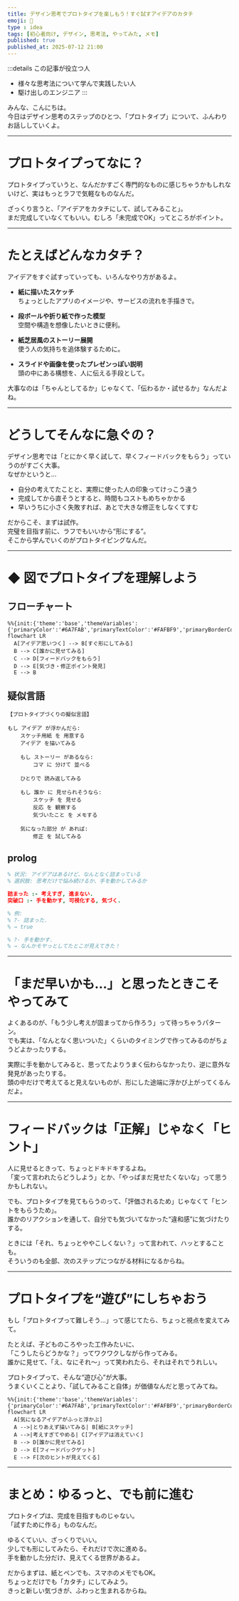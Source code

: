 ```yaml
---
title: デザイン思考でプロトタイプを楽しもう！すぐ試すアイデアのカタチ
emoji: 🎨
type : idea
tags: [初心者向け, デザイン, 思考法, やってみた, メモ]
published: true
published_at: 2025-07-12 21:00
---
```

:::details この記事が役立つ人
- 様々な思考法について学んで実践したい人
- 駆け出しのエンジニア
:::

みんな、こんにちは。  
今日はデザイン思考のステップのひとつ、「プロトタイプ」について、ふんわりお話ししていくよ。

---

# プロトタイプってなに？

プロトタイプっていうと、なんだかすごく専門的なものに感じちゃうかもしれないけど、実はもっとラフで気軽なものなんだ。

ざっくり言うと、「アイデアをカタチにして、試してみること」。  
まだ完成していなくてもいい。むしろ「未完成でOK」ってところがポイント。

---

# たとえばどんなカタチ？

アイデアをすぐ試すっていっても、いろんなやり方があるよ。

- **紙に描いたスケッチ**  
  ちょっとしたアプリのイメージや、サービスの流れを手描きで。

- **段ボールや折り紙で作った模型**  
  空間や構造を想像したいときに便利。

- **紙芝居風のストーリー展開**  
  使う人の気持ちを追体験するために。

- **スライドや画像を使ったプレゼンっぽい説明**  
  頭の中にある構想を、人に伝える手段として。

大事なのは「ちゃんとしてるか」じゃなくて、「伝わるか・試せるか」なんだよね。

---

# どうしてそんなに急ぐの？

デザイン思考では「とにかく早く試して、早くフィードバックをもらう」っていうのがすごく大事。  
なぜかというと…

- 自分の考えてたことと、実際に使った人の印象ってけっこう違う  
- 完成してから直そうとすると、時間もコストもめちゃかかる  
- 早いうちに小さく失敗すれば、あとで大きな修正をしなくてすむ  

だからこそ、まずは試作。  
完璧を目指す前に、ラフでもいいから“形にする”。  
そこから学んでいくのがプロトタイピングなんだ。

---

# ◆ 図でプロトタイプを理解しよう

## フローチャート
```mermaid
%%{init:{'theme':'base','themeVariables':{'primaryColor':'#6A7FAB','primaryTextColor':'#FAFBF9','primaryBorderColor':'#6A7FAB','lineColor':'#6A7FABCC','textColor':'#6A7FABCC','fontSize':'30px'}}}%%
flowchart LR
  A[アイデア思いつく] --> B[すぐ形にしてみる]
  B --> C[誰かに見せてみる]
  C --> D[フィードバックをもらう]
  D --> E[気づき・修正ポイント発見]
  E --> B
```

## 疑似言語
```
【プロトタイプづくりの擬似言語】

もし アイデア が浮かんだら:
    スケッチ用紙 を 用意する
    アイデア を描いてみる

    もし ストーリー があるなら:
        コマ に 分けて 並べる

    ひとりで 読み返してみる

    もし 誰か に 見せられそうなら:
        スケッチ を 見せる
        反応 を 観察する
        気づいたこと を メモする

    気になった部分 が あれば:
        修正 を 試してみる
```

## prolog
```prolog
% 状況: アイデアはあるけど、なんとなく詰まっている
% 選択肢: 思考だけで悩み続けるか、手を動かしてみるか

詰まった :- 考えすぎ, 進まない.
突破口 :- 手を動かす, 可視化する, 気づく.

% 例:
% ?- 詰まった.
% → true

% ?- 手を動かす.
% → なんかモヤっとしてたとこが見えてきた！
```

---

# 「まだ早いかも…」と思ったときこそやってみて

よくあるのが、「もう少し考えが固まってから作ろう」って待っちゃうパターン。  
でも実は、「なんとなく思いついた」くらいのタイミングで作ってみるのがちょうどよかったりする。

実際に手を動かしてみると、思ってたよりうまく伝わらなかったり、逆に意外な発見があったりする。  
頭の中だけで考えてると見えないものが、形にした途端に浮かび上がってくるんだよ。

---

# フィードバックは「正解」じゃなく「ヒント」

人に見せるときって、ちょっとドキドキするよね。  
「変って言われたらどうしよう」とか、「やっぱまだ見せたくないな」って思うかもしれない。

でも、プロトタイプを見てもらうのって、「評価されるため」じゃなくて「ヒントをもらうため」。  
誰かのリアクションを通して、自分でも気づいてなかった“違和感”に気づけたりする。

ときには「それ、ちょっとややこしくない？」って言われて、ハッとすることも。  
そういうのも全部、次のステップにつながる材料になるからね。

---

# プロトタイプを“遊び”にしちゃおう

もし「プロトタイプって難しそう…」って感じてたら、ちょっと視点を変えてみて。

たとえば、子どものころやった工作みたいに、  
「こうしたらどうかな？」ってワクワクしながら作ってみる。  
誰かに見せて、「え、なにそれ〜」って笑われたら、それはそれでうれしい。

プロトタイプって、そんな“遊び心”が大事。  
うまくいくことより、「試してみること自体」が価値なんだと思ってみてね。

```mermaid
%%{init:{'theme':'base','themeVariables':{'primaryColor':'#6A7FAB','primaryTextColor':'#FAFBF9','primaryBorderColor':'#6A7FAB','lineColor':'#6A7FABCC','textColor':'#6A7FABCC','fontSize':'30px'}}}%%
flowchart LR
  A[気になるアイデアがふっと浮かぶ]
  A -->|とりあえず描いてみる| B[紙にスケッチ]
  A -->|考えすぎてやめる| C[アイデアは消えていく]
  B --> D[誰かに見せてみる]
  D --> E[フィードバックゲット]
  E --> F[次のヒントが見えてくる]
```

---

# まとめ：ゆるっと、でも前に進む

プロトタイプは、完成を目指すものじゃない。  
「試すために作る」ものなんだ。

ゆるくていい、ざっくりでいい。  
少しでも形にしてみたら、それだけで次に進める。  
手を動かした分だけ、見えてくる世界があるよ。

だからまずは、紙とペンでも、スマホのメモでもOK。  
ちょっとだけでも「カタチ」にしてみよう。  
きっと新しい気づきが、ふわっと生まれるからね。
